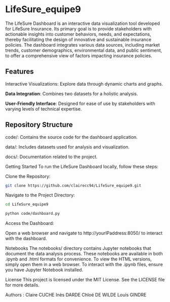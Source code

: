 # LifeSure_equipe9

The LifeSure Dashboard is an interactive data visualization tool developed for LifeSure Insurance. Its primary goal is to provide stakeholders with actionable insights into customer behaviors, needs, and expectations, thereby facilitating the design of innovative and sustainable insurance policies. The dashboard integrates various data sources, including market trends, customer demographics, environmental data, and public sentiment, to offer a comprehensive view of factors impacting insurance policies.​


## Features
Interactive Visualizations: Explore data through dynamic charts and graphs.​

**Data Integration**: Combines two datasets for a holistic analysis.​

**User-Friendly Interface**: Designed for ease of use by stakeholders with varying levels of technical expertise.​

## Repository Structure
code/: Contains the source code for the dashboard application.​

data/: Includes datasets used for analysis and visualization.​

docs/: Documentation related to the project.​

Getting Started
To run the LifeSure Dashboard locally, follow these steps:

Clone the Repository:

```bash
git clone https://github.com/clairecc94/LifeSure_equipe9.git
```
Navigate to the Project Directory:

```bash
cd LifeSure_equipe9
```



```bash
python code/dashboard.py
```
Access the Dashboard:

Open a web browser and navigate to http://yourIPaddress:8050/ to interact with the dashboard.

Notebooks
The notebooks/ directory contains Jupyter notebooks that document the data analysis process. These notebooks are available in both .ipynb and .html formats for convenience. To view the HTML versions, simply open them in a web browser. To interact with the .ipynb files, ensure you have Jupyter Notebook installed.

License
This project is licensed under the MIT License. See the LICENSE file for more details.​

Authors : 
Claire CUCHE
Inès DARDE
Chloé DE WILDE
Louis GINDRE

